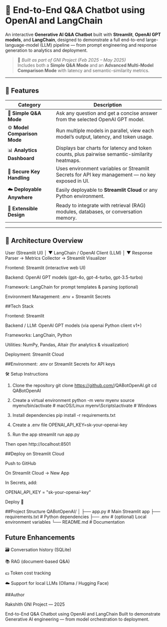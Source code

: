 # 🤖 End-to-End Q&A Chatbot using OpenAI and LangChain

An interactive **Generative AI Q&A Chatbot** built with **Streamlit**, **OpenAI GPT models**, and **LangChain**, designed to demonstrate a full end-to-end large-language-model (LLM) pipeline — from prompt engineering and response generation to analytics and deployment.

> 🧠 *Built as part of GNI Project (Feb 2025 – May 2025)*  
> Includes both a **Simple Q&A Mode** and an **Advanced Multi-Model Comparison Mode** with latency and semantic-similarity metrics.

---

## 🚀 Features

| Category | Description |
|-----------|-------------|
| 💬 **Simple Q&A Mode** | Ask any question and get a concise answer from the selected OpenAI GPT model. |
| ⚙️ **Model Comparison Mode** | Run multiple models in parallel, view each model’s output, latency, and token usage. |
| 📊 **Analytics Dashboard** | Displays bar charts for latency and token counts, plus pairwise semantic-similarity heatmaps. |
| 🔐 **Secure Key Handling** | Uses environment variables or Streamlit Secrets for API key management — no key exposed in UI. |
| ☁️ **Deployable Anywhere** | Easily deployable to **Streamlit Cloud** or any Python environment. |
| 🧩 **Extensible Design** | Ready to integrate with retrieval (RAG) modules, databases, or conversation memory. |

---

## 🧱 Architecture Overview

User (Streamlit UI)
        │
        ▼
LangChain / OpenAI Client (LLM)
        │
        ▼
Response Parser  →  Metrics Collector  →  Streamlit Visualizer


Frontend: Streamlit (interactive web UI)

Backend: OpenAI GPT models (gpt-4o, gpt-4-turbo, gpt-3.5-turbo)

Framework: LangChain for prompt templates & parsing (optional)

Environment Management: .env + Streamlit Secrets

 ##Tech Stack

Frontend: Streamlit

Backend / LLM: OpenAI GPT models (via openai Python client v1+)

Frameworks: LangChain, Python

Utilities: NumPy, Pandas, Altair (for analytics & visualization)

Deployment: Streamlit Cloud

##Environment: .env or Streamlit Secrets for API keys

🛠️ Setup Instructions
1. Clone the repository
git clone https://github.com/<your-username>/QABotOpenAI.git
cd QABotOpenAI

2. Create a virtual environment
python -m venv myenv
source myenv/bin/activate    # macOS/Linux
myenv\Scripts\activate       # Windows

3. Install dependencies
pip install -r requirements.txt

4. Create a .env file
OPENAI_API_KEY=sk-your-openai-key

5. Run the app
streamlit run app.py


Then open http://localhost:8501


##Deploy on Streamlit Cloud

Push to GitHub

On Streamlit Cloud
 → New App

In Secrets, add:

OPENAI_API_KEY = "sk-your-openai-key"


Deploy 🎉

##Project Structure
QABotOpenAI/
│
├── app.py                # Main Streamlit app
├── requirements.txt      # Python dependencies
├── .env                  # (optional) Local environment variables
└── README.md             # Documentation

## Future Enhancements

🗃️ Conversation history (SQLite)

📚 RAG (document-based Q&A)

💵 Token cost tracking

☁️ Support for local LLMs (Ollama / Hugging Face)

##Author

Rakshith
GNI Project — 2025

End-to-End Q&A Chatbot using OpenAI and LangChain
Built to demonstrate Generative AI engineering — from model orchestration to deployment.


